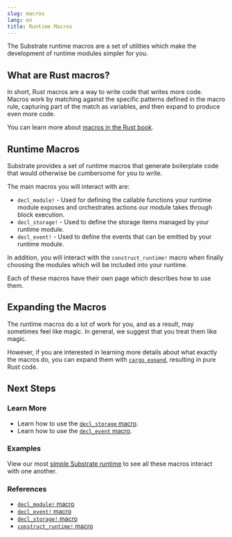 ```yaml
---
slug: macros
lang: en
title: Runtime Macros
---
```


The Substrate runtime macros are a set of utilities which make the development of runtime modules
simpler for you.

## What are Rust macros?

In short, Rust macros are a way to write code that writes more code. Macros work by matching against
the specific patterns defined in the macro rule, capturing part of the match as variables, and then
expand to produce even more code.

You can learn more about
[macros in the Rust book](https://doc.rust-lang.org/book/ch19-06-macros.html).

## Runtime Macros

Substrate provides a set of runtime macros that generate boilerplate code that would otherwise be
cumbersome for you to write.

The main macros you will interact with are:

- `decl_module!` - Used for defining the callable functions your runtime module exposes and
  orchestrates actions our module takes through block execution.
- `decl_storage!` - Used to define the storage items managed by your runtime module.
- `decl_event!` - Used to define the events that can be emitted by your runtime module.

In addition, you will interact with the `construct_runtime!` macro when finally choosing the modules
which will be included into your runtime.

Each of these macros have their own page which describes how to use them.

## Expanding the Macros

The runtime macros do a lot of work for you, and as a result, may sometimes feel like magic. In
general, we suggest that you treat them like magic.

However, if you are interested in learning more details about what exactly the macros do, you can
expand them with [`cargo expand`](https://github.com/dtolnay/cargo-expand), resulting in pure Rust
code.

## Next Steps

### Learn More

- Learn how to use the [`decl_storage` macro](storage).
- Learn how to use the [`decl_event` macro](events).

### Examples

View our most [simple Substrate runtime](index) to see all these macros interact with one another.

### References

- [`decl_module!` macro](https://substrate.dev/rustdocs/master/frame_support/macro.decl_module.html)
- [`decl_event!` macro](https://substrate.dev/rustdocs/master/frame_support/macro.decl_event.html)
- [`decl_storage!` macro](https://substrate.dev/rustdocs/master/frame_support/macro.decl_storage.html)
- [`construct_runtime!` macro](https://substrate.dev/rustdocs/master/frame_support/macro.construct_runtime.html)
